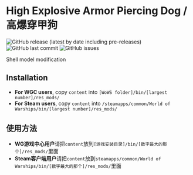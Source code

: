﻿# High Explosive Armor Piercing Dog / 高爆穿甲狗

![GitHub release (latest by date including pre-releases)](https://img.shields.io/github/v/release/SEA-group/DanColle-Ammunition-Dog?include_prereleases)
![GitHub last commit](https://img.shields.io/github/last-commit/SEA-group/DanColle-Ammunition-Dog)
![GitHub issues](https://img.shields.io/github/issues-raw/SEA-group/DanColle-Ammunition-Dog)

Shell model modification

## Installation
* **For WGC users**, copy `content` into `[WoWS folder]/bin/[largest number]/res_mods/`
* **For Steam users**, copy `content` into `/steamapps/common/World of Warships/bin/[largest number]/res_mods/`

## 使用方法
* **WG游戏中心用户**请把`content`放到`[游戏安装目录]/bin/[数字最大的那个]/res_mods/`里面
* **Steam客户端用户**请把`content`放到`steamapps/common/World of Warships/bin/[数字最大的那个]/res_mods/`里面